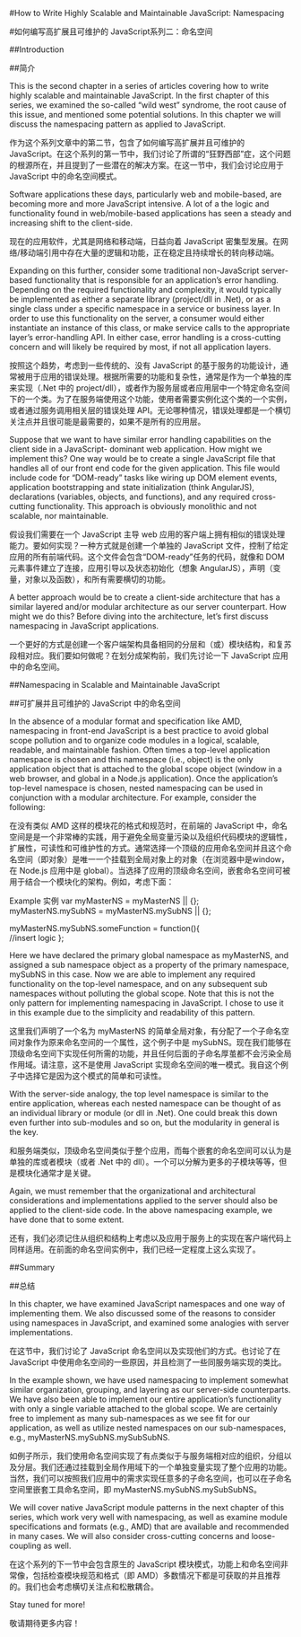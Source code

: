 #How to Write Highly Scalable and Maintainable JavaScript: Namespacing

#如何编写高扩展且可维护的 JavaScript系列二：命名空间

##Introduction

##简介

This is the second chapter in a series of articles covering how to write highly scalable and maintainable JavaScript. In the first chapter of this series, we examined the so-called “wild west” syndrome, the root cause of this issue, and mentioned some potential solutions. In this chapter we will discuss the namespacing pattern as applied to JavaScript.

作为这个系列文章中的第二节，包含了如何编写高扩展并且可维护的 JavaScript。在这个系列的第一节中，我们讨论了所谓的“狂野西部”症，这个问题的根源所在，并且提到了一些潜在的解决方案。在这一节中，我们会讨论应用于 JavaScript 中的命名空间模式。

Software applications these days, particularly web and mobile-based, are becoming more and more JavaScript intensive. A lot of a the logic and functionality found in web/mobile-based applications has seen a steady and increasing shift to the client-side.

现在的应用软件，尤其是网络和移动端，日益向着 JavaScript 密集型发展。在网络/移动端引用中存在大量的逻辑和功能，正在稳定且持续增长的转向移动端。

Expanding on this further, consider some traditional non-JavaScript server-based functionality that is responsible for an application’s error handling. Depending on the required functionality and complexity, it would typically be implemented as either a separate library (project/dll in .Net), or as a single class under a specific namespace in a service or business layer. In order to use this functionality on the server, a consumer would either instantiate an instance of this class, or make service calls to the appropriate layer’s error-handling API. In either case, error handling is a cross-cutting concern and will likely be required by most, if not all application layers.

按照这个趋势，考虑到一些传统的、没有 JavaScript 的基于服务的功能设计，通常被用于应用的错误处理。根据所需要的功能和复杂性，通常是作为一个单独的库来实现（.Net 中的 project/dll），或者作为服务层或者应用层中一个特定命名空间下的一个类。为了在服务端使用这个功能，使用者需要实例化这个类的一个实例，或者通过服务调用相关层的错误处理 API。无论哪种情况，错误处理都是一个横切关注点并且很可能是最需要的，如果不是所有的应用层。

Suppose that we want to have similar error handling capabilities on the client side in a JavaScript- dominant web application. How might we implement this? One way would be to create a single JavaScript file that handles all of our front end code for the given application. This file would include code for “DOM-ready” tasks like wiring up DOM element events, application bootstrapping and state initialization (think AngularJS), declarations (variables, objects, and functions), and any required cross-cutting functionality. This approach is obviously monolithic and not scalable, nor maintainable.

假设我们需要在一个 JavaScript 主导 web 应用的客户端上拥有相似的错误处理能力。要如何实现？一种方式就是创建一个单独的 JavaScript 文件，控制了给定应用的所有前端代码。这个文件会包含“DOM-ready”任务的代码，就像和 DOM 元素事件建立了连接，应用引导以及状态初始化（想象 AngularJS），声明（变量，对象以及函数），和所有需要横切的功能。

A better approach would be to create a client-side architecture that has a similar layered and/or modular architecture as our server counterpart. How might we do this? Before diving into the architecture, let’s first discuss namespacing in JavaScript applications.

一个更好的方式是创建一个客户端架构具备相同的分层和（或）模块结构，和复苏段相对应。我们要如何做呢？在划分成架构前，我们先讨论一下 JavaScript 应用中的命名空间。

##Namespacing in Scalable and Maintainable JavaScript

##可扩展并且可维护的 JavaScript 中的命名空间

In the absence of a modular format and specification like AMD, namespacing in front-end JavaScript is a best practice to avoid global scope pollution and to organize code modules in a logical, scalable, readable, and maintainable fashion. Often times a top-level application namespace is chosen and this namespace (i.e., object) is the only application object that is attached to the global scope object (window in a web browser, and global in a Node.js application). Once the application’s top-level namespace is chosen, nested namespacing can be used in conjunction with a modular architecture. For example, consider the following:

在没有类似 AMD 这样的模块花的格式和规范时，在前端的 JavaScript 中，命名空间是是一个非常棒的实践，用于避免全局变量污染以及组织代码模块的逻辑性，扩展性，可读性和可维护性的方式。通常选择一个顶级的应用命名空间并且这个命名空间（即对象）是唯一一个挂载到全局对象上的对象（在浏览器中是window，在 Node.js 应用中是 global）。当选择了应用的顶级命名空间，嵌套命名空间可被用于结合一个模块化的架构。例如，考虑下面：

Example
实例
var myMasterNS = myMasterNS || {};     
myMasterNS.mySubNS = myMasterNS.mySubNS || {};
 
myMasterNS.mySubNS.someFunction = function(){     
    //insert logic 
}; 

Here we have declared the primary global namespace as myMasterNS, and assigned a sub namespace object as a property of the primary namespace, mySubNS in this case. Now we are able to implement any required functionality on the top-level namespace, and on any subsequent sub namespaces without polluting the global scope. Note that this is not the only pattern for implementing namespacing in JavaScript. I chose to use it in this example due to the simplicity and readability of this pattern.

这里我们声明了一个名为 myMasterNS 的简单全局对象，有分配了一个子命名空间对象作为原来命名空间的一个属性，这个例子中是 mySubNS。现在我们能够在顶级命名空间下实现任何所需的功能，并且任何后面的子命名厚茧都不会污染全局作用域。请注意，这不是使用 JavaScript 实现命名空间的唯一模式。我自这个例子中选择它是因为这个模式的简单和可读性。

With the server-side analogy, the top level namespace is similar to the entire application, whereas each nested namespace can be thought of as an individual library or module (or dll in .Net). One could break this down even further into sub-modules and so on, but the modularity in general is the key.

和服务端类似，顶级命名空间类似于整个应用，而每个嵌套的命名空间可以认为是单独的库或者模块（或者 .Net 中的 dll）。一个可以分解为更多的子模块等等，但是模块化通常才是关键。

Again, we must remember that the organizational and architectural considerations and implementations applied to the server should also be applied to the client-side code. In the above namespacing example, we have done that to some extent.

还有，我们必须记住从组织和结构上考虑以及应用于服务上的实现在客户端代码上同样适用。在前面的命名空间实例中，我们已经一定程度上这么实现了。


##Summary

##总结

In this chapter, we have examined JavaScript namespaces and one way of implementing them. We also discussed some of the reasons to consider using namespaces in JavaScript, and examined some analogies with server implementations.

在这节中，我们讨论了 JavaScript 命名空间以及实现他们的方式。也讨论了在 JavaScript 中使用命名空间的一些原因，并且检测了一些同服务端实现的类比。

In the example shown, we have used namespacing to implement somewhat similar organization, grouping, and layering as our server-side counterparts. We have also been able to implement our entire application’s functionality with only a single variable attached to the global scope. We are certainly free to implement as many sub-namespaces as we see fit for our application, as well as utilize nested namespaces on our sub-namespaces, e.g., myMasterNS.mySubNS.mySubSubNS.

如例子所示，我们使用命名空间实现了有点类似于与服务端相对应的组织，分组以及分层。我们还通过挂载到全局作用域下的一个单独变量实现了整个应用的功能。当然，我们可以按照我们应用中的需求实现任意多的子命名空间，也可以在子命名空间里嵌套工具命名空间，即 myMasterNS.mySubNS.mySubSubNS。

We will cover native JavaScript module patterns in the next chapter of this series, which work very well with namespacing, as well as examine module specifications and formats (e.g., AMD) that are available and recommended in many cases. We will also consider cross-cutting concerns and loose-coupling as well.

在这个系列的下一节中会包含原生的 JavaScript 模块模式，功能上和命名空间非常像，包括检查模块规范和格式（即 AMD）多数情况下都是可获取的并且推荐的。我们也会考虑横切关注点和松散耦合。

Stay tuned for more!

敬请期待更多内容！